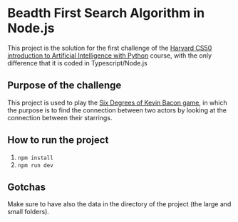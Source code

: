 # Beadth First Search Algorithm in Node.js

This project is the solution for the first challenge of the [Harvard CS50 introduction to Artificial Intelligence with Python](https://www.edx.org/learn/artificial-intelligence/harvard-university-cs50-s-introduction-to-artificial-intelligence-with-pythonhttps://www.edx.org/learn/artificial-intelligence/harvard-university-cs50-s-introduction-to-artificial-intelligence-with-python) course, with the only difference that it is coded in Typescript/Node.js

## Purpose of the challenge

This project is used to play the [Six Degrees of Kevin Bacon game](https://en.wikipedia.org/wiki/Six_Degrees_of_Kevin_Bacon), in which the purpose is to find the connection between two actors by looking at the connection between their starrings.

## How to run the project

1. `npm install`
2. `npm run dev`

## Gotchas

Make sure to have also the data in the directory of the project (the large and small folders).
